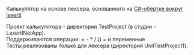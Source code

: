 



Калькулятор на основе лексера, основанного на <a href="https://github.com/KonstantinGeist/lexertl.NET">C#-обёртке вокруг lexertl</a>

Проект калькулятора - директория TestProject (в студии - LexertlNetApp).  
Поддерживаются операции: + - * / () = и переменные  
Тесты реализованы только для лексера (директория UnitTestProject1).  
